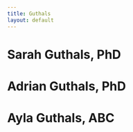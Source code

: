 ```yaml
---
title: Guthals 
layout: default
---
```


# Sarah Guthals, PhD


# Adrian Guthals, PhD

# Ayla Guthals, ABC
